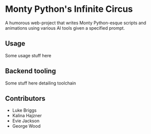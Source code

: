 # Monty Python's Infinite Circus

A humorous web-project that writes Monty Python-esque scripts and animations using various AI tools given a specified prompt.

## Usage

Some usage stuff here

## Backend tooling

Some stuff here detailing toolchain

## Contributors
- Luke Briggs
- Kalina Hajzner
- Evie Jackson
- George Wood
